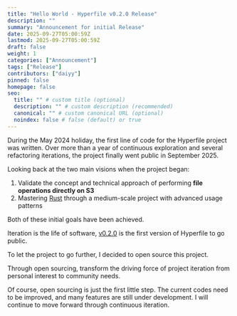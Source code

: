 ```yaml
---
title: "Hello World - Hyperfile v0.2.0 Release"
description: ""
summary: "Announcement for initial Release"
date: 2025-09-27T05:00:59Z
lastmod: 2025-09-27T05:00:59Z
draft: false
weight: 1
categories: ["Announcement"]
tags: ["Release"]
contributors: ["daiyy"]
pinned: false
homepage: false
seo:
  title: "" # custom title (optional)
  description: "" # custom description (recommended)
  canonical: "" # custom canonical URL (optional)
  noindex: false # false (default) or true
---
```


During the May 2024 holiday, the first line of code for the Hyperfile project was written. Over more than a year of continuous exploration and several refactoring iterations, the project finally went public in September 2025.

Looking back at the two main visions when the project began:

1. Validate the concept and technical approach of performing **file operations directly on S3**
2. Mastering [Rust](https://rust-lang.org/) through a medium-scale project with advanced usage patterns

Both of these initial goals have been achieved.

Iteration is the life of software, [v0.2.0](https://github.com/hyperfile/hyperfile/releases/tag/v0.2.0) is the first version of Hyperfile to go public.

To let the project to go further, I decided to open source this project.

Through open sourcing, transform the driving force of project iteration from personal interest to community needs.

Of course, open sourcing is just the first little step. The current codes need to be improved, and many features are still under development. I will continue to move forward through continuous iteration.
